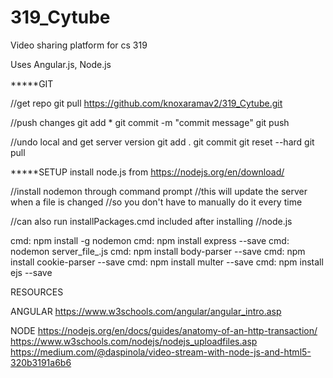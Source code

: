 # 319_Cytube

Video sharing platform for cs 319

Uses Angular.js, Node.js


*****GIT

//get repo
git pull https://github.com/knoxaramav2/319_Cytube.git

//push changes
git add *
git commit -m "commit message"
git push

//undo local and get server version
git add .
git commit
git reset --hard
git pull



*****SETUP
install node.js from https://nodejs.org/en/download/

//install nodemon through command prompt
//this will update the server when a file is changed
//so you don't have to manually do it every time

//can also run installPackages.cmd included after installing
//node.js

cmd: npm install -g nodemon
cmd: npm install express --save
cmd: nodemon server_file_.js
cmd: npm install body-parser --save
cmd: npm install cookie-parser --save
cmd: npm install multer --save
cmd: npm install ejs --save

RESOURCES

ANGULAR
https://www.w3schools.com/angular/angular_intro.asp

NODE
https://nodejs.org/en/docs/guides/anatomy-of-an-http-transaction/
https://www.w3schools.com/nodejs/nodejs_uploadfiles.asp
https://medium.com/@daspinola/video-stream-with-node-js-and-html5-320b3191a6b6
